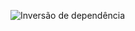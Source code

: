 ![Inversão de dependência](https://github.com/matheusfladislau/ConceitosFundamentos_POO/blob/main/inversao_de_dependencia/excalidraw/inversao_de_dependencia.excalidraw.png)

